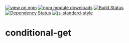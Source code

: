 [![view on npm](http://img.shields.io/npm/v/local-web-server-conditional-get.svg)](https://www.npmjs.org/package/llocal-web-server-conditional-get)
[![npm module downloads](http://img.shields.io/npm/dt/local-web-server-conditional-get.svg)](https://www.npmjs.org/package/local-web-server-conditional-get)
[![Build Status](https://travis-ci.org/local-web-server/conditional-get.svg?branch=master)](https://travis-ci.org/local-web-server/conditional-get)
[![Dependency Status](https://david-dm.org/local-web-server/conditional-get.svg)](https://david-dm.org/local-web-server/conditional-get)
[![js-standard-style](https://img.shields.io/badge/code%20style-standard-brightgreen.svg)](https://github.com/feross/standard)

# conditional-get
